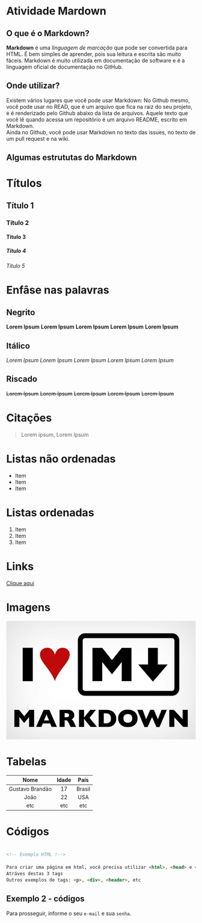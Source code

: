 # Atividade Mardown

## O que é o Markdown?

**Markdown** é uma _linguagem de marcação_ que pode ser convertida para HTML. 
É bem simples de aprender, pois sua leitura e escrita são muito fáceis. 
Markdown é muito utilizada em documentação de software e é a linguagem oficial de documentação no GitHub.

## Onde utilizar?

Existem vários lugares que você pode usar Markdown: No Github mesmo, você pode usar no READ, que é um arquivo que fica na raiz do seu projeto, e é renderizado pelo Github abaixo da lista de arquivos. Aquele texto que você lê quando acessa um repositório é um arquivo README, escrito em Markdown.  
Ainda no Github, você pode usar Markdown no texto das issues, no texto de um pull request e na wiki.

## Algumas estrututas do Markdown

# Títulos 

## Título 1  
### Título 2  
#### Titulo 3
##### Título 4
###### Título 5

# Enfâse nas palavras

## Negrito

**Lorem Ipsum** **Lorem Ipsum** **Lorem Ipsum** **Lorem Ipsum** **Lorem Ipsum** 

## Itálico

_Lorem Ipsum_ _Lorem Ipsum_ _Lorem Ipsum_ _Lorem Ipsum_ _Lorem Ipsum_ 

## Riscado

~~Lorem Ipsum~~ ~~Lorem Ipsum~~ ~~Lorem Ipsum~~ ~~Lorem Ipsum~~ ~~Lorem Ipsum~~  
  

# Citações

> Lorem ipsum, Lorem Ipsum

# Listas não ordenadas

* Item
* Item
* Item

# Listas ordenadas

1. Item
2. Item
3. Item

# Links

[Clique aqui](https://github.com/)

# Imagens 

![Markdown](imagens/1.png)

# Tabelas

| Nome | Idade | País |
| :---:  | :-----: | :----: |
| Gustavo Brandão | 17 | Brasil |
| João | 22 | USA
| etc | etc | etc |

# Códigos

```html

<!-- Exemplo HTML !-->

Para criar uma página em html, você precisa utilizar <html>, <head> e <body>
Atráves destas 3 tags
Outros exemplos de tags: <p>, <div>, <header>, etc

```
## Exemplo 2 - códigos

Para prosseguir, informe o seu `e-mail` e sua `senha`.
















